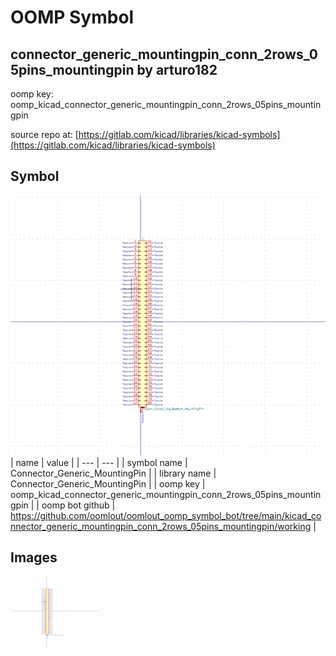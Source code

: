 # OOMP Symbol  
## connector_generic_mountingpin_conn_2rows_05pins_mountingpin  by arturo182  
  
oomp key: oomp_kicad_connector_generic_mountingpin_conn_2rows_05pins_mountingpin  
  
source repo at: [https://gitlab.com/kicad/libraries/kicad-symbols](https://gitlab.com/kicad/libraries/kicad-symbols)  
## Symbol  
  
[![working.png](working_600.png)](working.png)  
| name | value | 
| --- | --- | 
| symbol name | Connector_Generic_MountingPin | 
| library name | Connector_Generic_MountingPin | 
| oomp key | oomp_kicad_connector_generic_mountingpin_conn_2rows_05pins_mountingpin | 
| oomp bot github | https://github.com/oomlout/oomlout_oomp_symbol_bot/tree/main/kicad_connector_generic_mountingpin_conn_2rows_05pins_mountingpin/working | 
## Images  
  
[![working.png](working_140.png)](working.png)  
